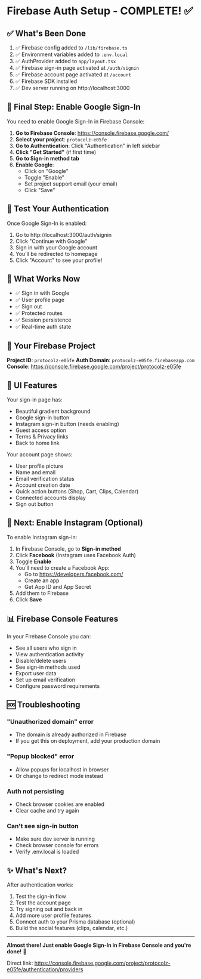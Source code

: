 # Firebase Auth Setup - COMPLETE! ✅

## ✅ What's Been Done

1. ✅ Firebase config added to `/lib/firebase.ts`
2. ✅ Environment variables added to `.env.local`
3. ✅ AuthProvider added to `app/layout.tsx`
4. ✅ Firebase sign-in page activated at `/auth/signin`
5. ✅ Firebase account page activated at `/account`
6. ✅ Firebase SDK installed
7. ✅ Dev server running on http://localhost:3000

## 🔧 Final Step: Enable Google Sign-In

You need to enable Google Sign-In in Firebase Console:

1. **Go to Firebase Console**: https://console.firebase.google.com/
2. **Select your project**: `protocolz-e05fe`
3. **Go to Authentication**: Click "Authentication" in left sidebar
4. **Click "Get Started"** (if first time)
5. **Go to Sign-in method tab**
6. **Enable Google**:
   - Click on "Google"
   - Toggle "Enable"
   - Set project support email (your email)
   - Click "Save"

## 🎯 Test Your Authentication

Once Google Sign-In is enabled:

1. Go to http://localhost:3000/auth/signin
2. Click "Continue with Google"
3. Sign in with your Google account
4. You'll be redirected to homepage
5. Click "Account" to see your profile!

## 📱 What Works Now

- ✅ Sign in with Google
- ✅ User profile page
- ✅ Sign out
- ✅ Protected routes
- ✅ Session persistence
- ✅ Real-time auth state

## 🔐 Your Firebase Project

**Project ID**: `protocolz-e05fe`
**Auth Domain**: `protocolz-e05fe.firebaseapp.com`
**Console**: https://console.firebase.google.com/project/protocolz-e05fe

## 🎨 UI Features

Your sign-in page has:
- Beautiful gradient background
- Google sign-in button
- Instagram sign-in button (needs enabling)
- Guest access option
- Terms & Privacy links
- Back to home link

Your account page shows:
- User profile picture
- Name and email
- Email verification status
- Account creation date
- Quick action buttons (Shop, Cart, Clips, Calendar)
- Connected accounts display
- Sign out button

## 🚀 Next: Enable Instagram (Optional)

To enable Instagram sign-in:

1. In Firebase Console, go to **Sign-in method**
2. Click **Facebook** (Instagram uses Facebook Auth)
3. Toggle **Enable**
4. You'll need to create a Facebook App:
   - Go to https://developers.facebook.com/
   - Create an app
   - Get App ID and App Secret
5. Add them to Firebase
6. Click **Save**

## 📊 Firebase Console Features

In your Firebase Console you can:
- See all users who sign in
- View authentication activity
- Disable/delete users
- See sign-in methods used
- Export user data
- Set up email verification
- Configure password requirements

## 🆘 Troubleshooting

### "Unauthorized domain" error
- The domain is already authorized in Firebase
- If you get this on deployment, add your production domain

### "Popup blocked" error
- Allow popups for localhost in browser
- Or change to redirect mode instead

### Auth not persisting
- Check browser cookies are enabled
- Clear cache and try again

### Can't see sign-in button
- Make sure dev server is running
- Check browser console for errors
- Verify .env.local is loaded

## ✨ What's Next?

After authentication works:
1. Test the sign-in flow
2. Test the account page
3. Try signing out and back in
4. Add more user profile features
5. Connect auth to your Prisma database (optional)
6. Build the social features (clips, calendar, etc.)

---

**Almost there! Just enable Google Sign-In in Firebase Console and you're done!** 🎉

Direct link: https://console.firebase.google.com/project/protocolz-e05fe/authentication/providers
